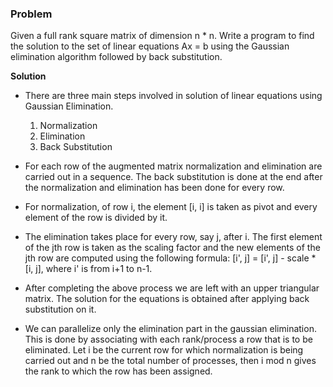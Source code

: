 ### Problem
Given a full rank square matrix of dimension n * n. Write a program to find
the solution to the set of linear equations Ax = b using the Gaussian
elimination algorithm followed by back substitution.

**Solution**

- There are three main steps involved in solution of linear equations using
  Gaussian Elimination.
    1. Normalization
    2. Elimination
    3. Back Substitution

- For each row of the augmented matrix normalization and elimination are
  carried out in a sequence. The back substitution is done at the end after
  the normalization and elimination has been done for every row.

- For normalization, of row i, the element [i, i] is taken as pivot and
  every element of the row is divided by it.

- The elimination takes place for every row, say j, after i. The first
  element of the jth row is taken as the scaling factor and the new elements
  of the jth row are computed using the following formula: [i', j] = [i', j]
  \- scale * [i, j], where i' is from i+1 to n-1.

- After completing the above process we are left with an upper triangular
  matrix. The solution for the equations is obtained after applying back
  substitution on it.

- We can parallelize only the elimination part in the gaussian elimination.
  This is done by associating with each rank/process a row that is to be
  eliminated. Let i be the current row for which normalization is being carried
  out and n be the total number of processes, then i mod n gives the rank
  to which the row has been assigned. 
